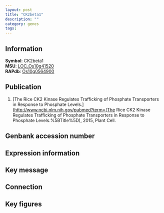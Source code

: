 ```yaml
---
layout: post
title: "CK2beta1"
description: ""
category: genes
tags: 
---
```


## Information
__Symbol__: CK2beta1  
__MSU__: [LOC_Os10g41520](http://rice.plantbiology.msu.edu/cgi-bin/ORF_infopage.cgi?orf=LOC_Os10g41520)  
__RAPdb__: [Os10g0564900](http://rapdb.dna.affrc.go.jp/viewer/gbrowse_details/irgsp1?name=Os10g0564900)  

## Publication
1. [The Rice CK2 Kinase Regulates Trafficking of Phosphate Transporters in Response to Phosphate Levels.](http://www.ncbi.nlm.nih.gov/pubmed?term=(The Rice CK2 Kinase Regulates Trafficking of Phosphate Transporters in Response to Phosphate Levels.%5BTitle%5D), 2015, Plant Cell.

## Genbank accession number

## Expression information

## Key message

## Connection

## Key figures


